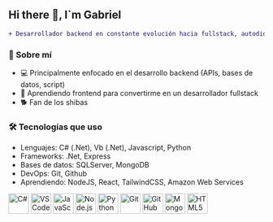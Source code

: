 ## Hi there 👋, I`m Gabriel
```diff
+ Desarrollador backend en constante evolución hacia fullstack, autodidacta
```

### 🧠 Sobre mí
- 💻 Principalmente enfocado en el desarrollo backend (APIs, bases de datos, script)
- 🌱 Aprendiendo frontend para convertirme en un desarrollador fullstack
- 🐕 Fan de los shibas

### 🛠️ Tecnologías que uso
- Lenguajes: C# (.Net), Vb (.Net), Javascript, Python
- Frameworks: .Net, Express
- Bases de datos: SQLServer, MongoDB
- DevOps: Git, Github
- Aprendiendo: NodeJS, React, TailwindCSS, Amazon Web Services

<p align="left">
  <img src="https://www.vectorlogo.zone/logos/microsoft/microsoft-icon.svg" alt="C#" width="40" title="C#" />
  <img src="https://www.vectorlogo.zone/logos/visualstudio_code/visualstudio_code-icon.svg" alt="VS Code" width="40" title="VS Code" />  
  <img src="https://www.vectorlogo.zone/logos/javascript/javascript-icon.svg" alt="JavaScript" width="40" title="JavaScript" />
  <img src="https://www.vectorlogo.zone/logos/nodejs/nodejs-icon.svg" alt="Node.js" width="40" title="Node.js" />
  <img src="https://www.vectorlogo.zone/logos/python/python-icon.svg" alt="Python" width="40" title="Python" />
  <img src="https://www.vectorlogo.zone/logos/git-scm/git-scm-icon.svg" alt="Git" width="40" title="Git" />
  <img src="https://www.vectorlogo.zone/logos/github/github-icon.svg" alt="GitHub" width="40" title="GitHub" />  
  <img src="https://www.vectorlogo.zone/logos/mongodb/mongodb-icon.svg" alt="MongoDB" width="40" title="MongoDB" />
  <img src="https://www.vectorlogo.zone/logos/w3_html5/w3_html5-icon.svg" alt="HTML5" width="40" title="HTML5" />
</p>


<!--
**germaintobar/germaintobar** is a ✨ _special_ ✨ repository because its `README.md` (this file) appears on your GitHub profile.

Here are some ideas to get you started:

- 🔭 I’m currently working on ...
- 🌱 I’m currently learning ...
- 👯 I’m looking to collaborate on ...
- 🤔 I’m looking for help with ...
- 💬 Ask me about ...
- 📫 How to reach me: ...
- 😄 Pronouns: ...
- ⚡ Fun fact: ...
-->
